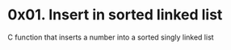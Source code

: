 # 0x01. Insert in sorted linked list

C function that inserts a number into a sorted singly linked list
